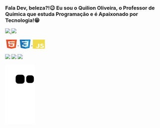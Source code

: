 ### Fala Dev, beleza?!😉 Eu sou o Quilion Oliveira, o Professor de Química que estuda Programação e é Apaixonado por Tecnologia!😁

 <div>
  <a href="https://github.com/QuiLion7">
  <img height="180em" src="https://github-readme-stats-sigma-five.vercel.app/api?username=QuiLion7&show_icons=true&theme=highcontrast&include_all_commits=true&count_private=true"/>
  <img height="180em" src="https://github-readme-stats.vercel.app/api/top-langs/?username=QuiLion7&layout=compact&langs_count=6&theme=highcontrast"/>
</div>
<div style="display: inline_block"><br>
  <img align="center" alt="HTML5" height="30" width="40" src="https://raw.githubusercontent.com/devicons/devicon/master/icons/html5/html5-original.svg">
  <img align="center" alt="CSS3" height="30" width="40" src="https://raw.githubusercontent.com/devicons/devicon/master/icons/css3/css3-original.svg">
  <img align="center" alt="Js" height="30" width="40" src="https://raw.githubusercontent.com/devicons/devicon/master/icons/javascript/javascript-plain.svg">
</div>
 
 <br>
  
<div>
  <a href="https://www.linkedin.com/in/quilion7/" target="_blank"><img src="https://img.shields.io/badge/-LinkedIn-%230077B5?style=for-the-badge&logo=linkedin&logoColor=white" target="_blank"></a>
  <a href="https://www.instagram.com/quilion7/" target="_blank"><img src="https://img.shields.io/badge/-Instagram-%23E4405F?style=for-the-badge&logo=instagram&logoColor=white" target="_blank"></a> 
  <a href = "mailto:quilbrub@gmail.com"><img src="https://img.shields.io/badge/Gmail-D14836?style=for-the-badge&logo=gmail&logoColor=white" target="_blank"></a>
  
 
  ![Snake animation](https://github.com/QuiLion7/QuiLion7/blob/output/github-contribution-grid-snake.svg)

</div>

